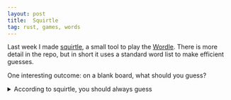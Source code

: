 ```yaml
---
layout: post
title:  Squirtle
tag: rust, games, words
---
```


Last week I made [squirtle](https://github.com/szunami/squirtle), a small tool to play the [Wordle](https://www.powerlanguage.co.uk/wordle/). There is more detail in the repo, but in short it uses a standard word list to make efficient guesses.

One interesting outcome: on a blank board, what should you guess? 

<details>
  <summary>According to squirtle, you should always guess</summary>
    AROSE
</details>